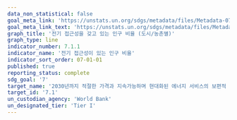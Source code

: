 ```yaml
---
data_non_statistical: false
goal_meta_link: 'https://unstats.un.org/sdgs/metadata/files/Metadata-07-01-01.pdf'
goal_meta_link_text: 'https://unstats.un.org/sdgs/metadata/files/Metadata-07-01-01.pdf'
graph_title: '전기 접근성을 갖고 있는 인구 비율 (도시/농촌별)'
graph_type: line
indicator_number: 7.1.1
indicator_name: '전기 접근성이 있는 인구 비율'
indicator_sort_order: 07-01-01
published: true
reporting_status: complete
sdg_goal: '7'
target_name: '2030년까지 적절한 가격과 지속가능하며 현대화된 에너지 서비스의 보편적 접근 보장'
target_id: '7.1'
un_custodian_agency: 'World Bank'
un_designated_tier: 'Tier I'
---
```

